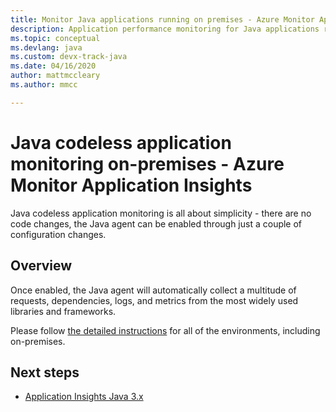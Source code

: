```yaml
---
title: Monitor Java applications running on premises - Azure Monitor Application Insights
description: Application performance monitoring for Java applications running on premises without instrumenting the app. Distributed tracing and application map.
ms.topic: conceptual
ms.devlang: java
ms.custom: devx-track-java
ms.date: 04/16/2020
author: mattmccleary
ms.author: mmcc

---
```


# Java codeless application monitoring on-premises - Azure Monitor Application Insights

Java codeless application monitoring is all about simplicity - there are no code changes, the Java agent can be enabled through just a couple of configuration changes.

## Overview

Once enabled, the Java agent will automatically collect a multitude of requests, dependencies, logs, and metrics from the most widely used libraries and frameworks.

Please follow [the detailed instructions](./java-in-process-agent.md) for all of the environments, including on-premises.

## Next steps

* [Application Insights Java 3.x](./java-in-process-agent.md)
